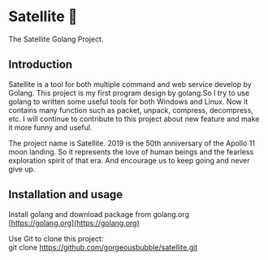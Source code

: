 # Satellite 🌠
The Satellite Golang Project.

## Introduction
Satellite is a tool for both multiple command and web service develop by Golang. This project is my first program design by golang.So I try to use golang to written some useful tools for both Windows and Linux. Now it contains many function such as packet, unpack, compress, decompress, etc. I will continue to contribute to this project about new feature and make it more funny and useful.

The project name is Satellite. 2019 is the 50th anniversary of the Apollo 11 moon landing. So it represents the love of human beings and the fearless exploration spirit of that era. And encourage us to keep going and never give up.

## Installation and usage
Install golang and download package from golang.org  
    [https://golang.org](https://golang.org)

Use Git to clone this project:  
    git clone https://github.com/gorgeousbubble/satellite.git  


